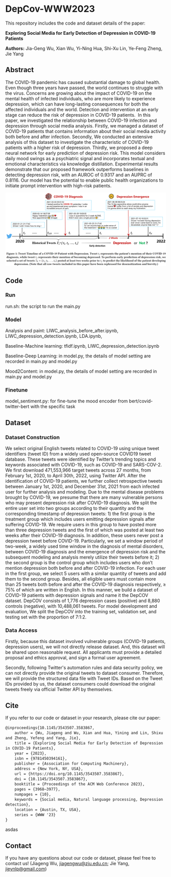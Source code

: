 # DepCov-WWW2023

This repository includes the code and dataset details of the paper:

**Exploring Social Media for Early Detection of Depression in COVID-19 Patients**

**Authors:** Jia-Geng Wu, Xian Wu, Yi-Ning Hua, Shi-Xu Lin, Ye-Feng Zheng, Jie Yang

## Abstract

The COVID-19 pandemic has caused substantial damage to global health. Even though three years have passed, the world continues to struggle with the virus. Concerns are growing about the impact of COVID-19 on the mental health of infected individuals, who are more likely to experience depression, which can have long-lasting consequences for both the affected individuals and the world. Detection and intervention at an early stage can reduce the risk of depression in COVID-19 patients. 
In this paper, we investigated the relationship between COVID-19 infection and depression through social media analysis. Firstly, we managed a dataset of COVID-19 patients that contains information about their social media activity both before and after infection. Secondly, We conducted an extensive analysis of this dataset to investigate the characteristic of COVID-19 patients with a higher risk of depression. Thirdly, we proposed a deep neural network for early prediction of depression risk. This model considers daily mood swings as a psychiatric signal and incorporates textual and emotional characteristics via knowledge distillation. Experimental results demonstrate that our proposed framework outperforms baselines in detecting depression risk, with an AUROC of 0.9317 and an AUPRC of 0.8116. Our model has the potential to enable public health organizations to initiate prompt intervention with high-risk patients.

![1683037839058](image/README/1683037839058.png)

## Code

### Run

run.sh: the script to run the main.py

### Model

Analysis and paint: LIWC_analysis_before_after.ipynb, LIWC_depression_detection.ipynb, LDA.ipynb,

Baseline-Machine learning: tfidf.ipynb, LIWC_depression_detection.ipynb

Baseline-Deep Learning: in model.py, the details of model setting are recorded in main.py and model.py

Mood2Content: in model.py, the details of model setting are recorded in main.py and model.py

### Finetune

model_sentiment.py: for fine-tune the mood encoder from bert/covid-twitter-bert with the specific task

## Dataset

### Dataset Construction

We select original English tweets related to COVID-19 using unique tweet identifiers (tweet ID) from a widely used open-source COVID19 tweet database. These tweets were identified by Twitter’s trending topics and keywords associated with COVID-19, such as COVID-19 and SARS-COV-2. We first download 471,553,966 target tweets across 27 months, from February 1st, 2020, to April 30th, 2022, using Twitter API.
After the identification of COVID-19 patients, we further collect retrospective tweets between January 1st, 2020, and December 31st, 2021 from each infected user for further analysis and modeling.
Due to the mental disease problems brought by COVID-19, we presume that there are many vulnerable persons who may present depression risk after COVID-19 diagnosis. We split the entire user set into two groups according to their quantity and the corresponding timestamp of depression tweets: 1) the first group is the treatment group which includes users emitting depression signals after suffering COVID-19. We require users in this group to have posted more than three depression tweets and the first of which was posted at least two weeks after their COVID-19 diagnosis. In addition, these users never post a depression tweet before COVID-19. Particularly, we set a window period of two-week, a widely used time window in the diagnosis of mental disorders, between COVID-19 diagnosis and the emergence of depression risk and the subsequent modeling and analysis merely utilize their tweets before it; 2) the second group is the control group which includes users who don’t mention depression both before and after COVID-19 infection. For each user in the first group, we select 5 users with a similar quantity of tweets and add them to the second group. Besides, all eligible users must contain more than 25 tweets both before and after the COVID-19 diagnosis respectively, ≥ 75% of which are written in English.
In this manner, we build a dataset of COVID-19 patients with depression signals and name it the DepCOV dataset. DepCOV consists of 1,776 depression cases (positive) and 8,880 controls (negative), with 10,488,061 tweets. For model development and evaluation, We split the DepCOV into the training set, validation set, and testing set with the proportion of 7:1:2.

### **Data Access**

Firstly, because this dataset involved vulnerable groups (COVID-19 patients, depression users), we will not directly release dataset. And, this dataset will be shared upon reasonable request. All applicants must provide a detailed proposal and ethics approval, and sign a formal user agreement.

Secondly, following Twitter's automation rules and data security policy, we can not directly provide the original tweets to dataset consumer. Therefore, we will provide the structured data file with Tweet IDs. Based on the Tweet IDs provided by us, the dataset consumers could download the original tweets freely via official Twitter API by themselves.

## Cite

If you refer to our code or dataset in your research, please cite our paper:

```
@inproceedings{10.1145/3543507.3583867,
	author = {Wu, Jiageng and Wu, Xian and Hua, Yining and Lin, Shixu and Zheng, Yefeng and Yang, Jie},
	title = {Exploring Social Media for Early Detection of Depression in COVID-19 Patients},
	year = {2023},
	isbn = {9781450394161},
	publisher = {Association for Computing Machinery},
	address = {New York, NY, USA},
	url = {https://doi.org/10.1145/3543507.3583867},
	doi = {10.1145/3543507.3583867},
	booktitle = {Proceedings of the ACM Web Conference 2023},
	pages = {3968–3977},
	numpages = {10},
	keywords = {Social media, Natural language processing, Depression detection},
	location = {Austin, TX, USA},
	series = {WWW '23}
}
```

asdas

## Contact

If you have any questions about our code or dataset, please feel free to contact us! (Jiageng Wu, [jiagengwu@zju.edu.cn](jiagengwu@zju.edu.cn); Jie Yang, [jieynlp@gmail.com](mailto:jieynlp@gmail.com))

